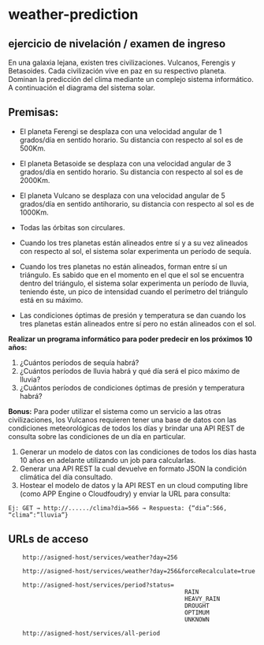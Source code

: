 # weather-prediction
## ejercicio de nivelación / examen de ingreso

En una galaxia lejana, existen tres civilizaciones. Vulcanos, Ferengis y Betasoides. Cada civilización vive en paz en su respectivo planeta.
Dominan la predicción del clima mediante un complejo sistema informático. A continuación el diagrama del sistema solar.

## Premisas:
- El planeta Ferengi se desplaza con una velocidad angular de 1 grados/día en sentido horario. Su distancia con respecto al sol es de 500Km.
- El planeta Betasoide se desplaza con una velocidad angular de 3 grados/día en sentido horario. Su distancia con respecto al sol es de 2000Km.
- El planeta Vulcano se desplaza con una velocidad angular de 5 grados/día en sentido anti­horario, su distancia con respecto al sol es de 1000Km.
- Todas las órbitas son circulares.

- Cuando los tres planetas están alineados entre sí y a su vez alineados con respecto al sol, el sistema solar experimenta un período de sequía.
- Cuando los tres planetas no están alineados, forman entre sí un triángulo. Es sabido que en el momento en el que el sol se encuentra dentro del triángulo, el sistema solar experimenta un período de lluvia, teniendo éste, un pico de intensidad cuando el perímetro del triángulo está en su máximo.

- Las condiciones óptimas de presión y temperatura se dan cuando los tres planetas están alineados entre sí pero no están alineados con el sol.

**Realizar un programa informático para poder predecir en los próximos 10 años:**
1. ¿Cuántos períodos de sequía habrá?
2. ¿Cuántos períodos de lluvia habrá y qué día será el pico máximo de lluvia?
3. ¿Cuántos períodos de condiciones óptimas de presión y temperatura habrá?

**Bonus:**
Para poder utilizar el sistema como un servicio a las otras civilizaciones, los Vulcanos requieren tener una base de datos con las condiciones meteorológicas de todos los días y brindar una API REST de consulta sobre las condiciones de un día en particular.

1) Generar un modelo de datos con las condiciones de todos los días hasta 10 años en adelante utilizando un job para calcularlas.
2) Generar una API REST la cual devuelve en formato JSON la condición climática del día consultado.
3) Hostear el modelo de datos y la API REST en un cloud computing libre (como APP Engine o Cloudfoudry) y enviar la URL para consulta:

~~~~
Ej: GET → http://....../clima?dia=566 → Respuesta: {“dia”:566, “clima”:”lluvia”}
~~~~  

## URLs de acceso

~~~~
    http://asigned-host/services/weather?day=256
    
    http://asigned-host/services/weather?day=256&forceRecalculate=true
    
    http://asigned-host/services/period?status=
                                                  RAIN
                                                  HEAVY_RAIN
                                                  DROUGHT
                                                  OPTIMUM
                                                  UNKNOWN
                                                  
    http://asigned-host/services/all-period                                                  
~~~~  